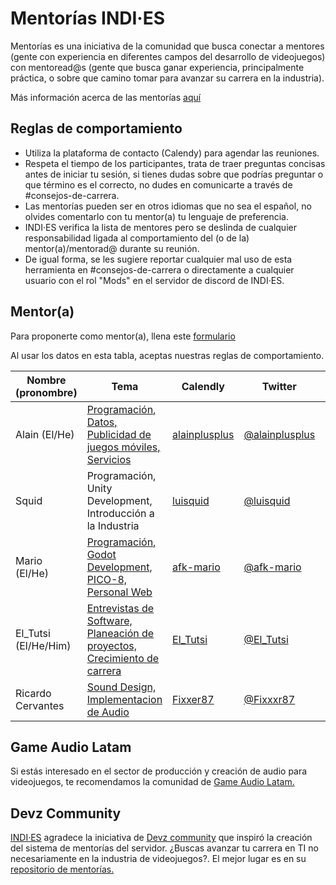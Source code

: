 # Mentorías INDI·ES

Mentorías es una iniciativa de la comunidad que busca conectar a mentores (gente con experiencia en diferentes campos del desarrollo de videojuegos) con mentoread@s (gente que busca ganar experiencia, principalmente práctica, o sobre que camino tomar para avanzar su carrera en la industria).

Más información acerca de las mentorías [aquí](https://es.wikipedia.org/wiki/Mentor%C3%ADa)

## Reglas de comportamiento

- Utiliza la plataforma de contacto (Calendy) para agendar las reuniones.
- Respeta el tiempo de los participantes, trata de traer preguntas concisas antes de iniciar tu sesión, si tienes dudas sobre que podrías preguntar o que término es el correcto, no dudes en comunicarte a través de #consejos-de-carrera.
- Las mentorías pueden ser en otros idiomas que no sea el español, no olvides comentarlo con tu mentor(a) tu lenguaje de preferencia.
- INDI·ES verifica la lista de mentores pero se deslinda de cualquier responsabilidad ligada al comportamiento del (o de la) mentor(a)/mentorad@ durante su reunión.
- De igual forma, se les sugiere reportar cualquier mal uso de esta herramienta en #consejos-de-carrera o directamente a cualquier usuario con el rol "Mods" en el servidor de discord de INDI·ES.

## Mentor(a)

Para proponerte como mentor(a), llena este [formulario](https://forms.gle/cZzhQCFtckopwe8r7)

Al usar los datos en esta tabla, aceptas nuestras reglas de comportamiento.

| Nombre (pronombre) | Tema                                                                                     | Calendly                                                              | Twitter                                             | Idioma |
| ------------------ | ---------------------------------------------------------------------------------------- | --------------------------------------------------------------------- | --------------------------------------------------- | ------ |
| Alain (El/He)      | [Programación, Datos, Publicidad de juegos móviles, Servicios](https://alainvargas.com/) | [alainplusplus](https://calendly.com/alainplusplus/mentoria-consulta) | [@alainplusplus](https://twitter.com/alainplusplus) | ES/EN  |
| Squid              | Programación, Unity Development, Introducción a la Industria                             | [luisquid](https://calendly.com/luisquid/indies-mentoria-consulta)    | [@luisquid](https://twitter.com/luisquid)           | ES/EN  |
| Mario (El/He)      | [Programación, Godot Development, PICO-8, Personal Web](https://ellugar.co)              | [afk-mario](https://calendly.com/afk-mario)                           | [@afk-mario](https://twitter.com/afk-mario)         | ES/EN  |
| El_Tutsi (El/He/Him)      | [Entrevistas de Software, Planeación de proyectos, Crecimiento de carrera](https://ucamo.github.io/)              | [El_Tutsi](https://calendly.com/el_tutsi)                           | [@El_Tutsi](https://twitter.com/El_Tutsi)         | ES/EN  |
| Ricardo Cervantes      | [Sound Design, Implementacion de Audio](https://ricardocermon87.wixsite.com/ricardocervantes)              | [Fixxer87](https://calendly.com/fixxxer87)                           | [@Fixxxr87](https://twitter.com/Fixxxr87)         | ES/EN  |

## Game Audio Latam

Si estás interesado en el sector de producción y creación de audio para videojuegos, te recomendamos la comunidad de [Game Audio Latam.](http://gameaudiolatam.org)

## Devz Community

[INDI·ES](https://indi-es.com/) agradece la iniciativa de [Devz community](https://devz.mx/) que inspiró la creación del sistema de mentorías del servidor. ¿Buscas avanzar tu carrera en TI no necesariamente en la industria de videojuegos?. El mejor lugar es en su [repositorio de mentorías.](https://github.com/devzcommunity/community/blob/master/MENTORSHIP.md)
